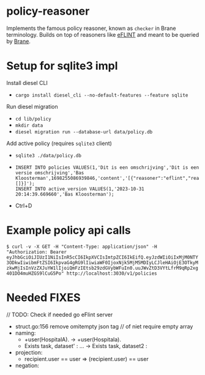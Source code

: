 # policy-reasoner
Implements the famous policy reasoner, known as `checker` in Brane terminology. Builds on top of reasoners like [eFLINT](https://gitlab.com/eflint) and meant to be queried by [Brane](https://github.com/epi-project/brane).


# Setup for sqlite3 impl

Install diesel CLI
- `cargo install diesel_cli --no-default-features --feature sqlite`

Run diesel migration
- `cd lib/policy`
- `mkdir data`
- `diesel migration run --database-url data/policy.db`

Add active policy (requires `sqlite3` client)
- `sqlite3 ./data/policy.db`
- ```
  INSERT INTO policies VALUES(1,'Dit is een omschrijving','Dit is een versie omschrijving','Bas Kloosterman',1698255086939846,'content','[{"reasoner":"eflint","reasoner_version":"0.1.0","content":[]}]');
  INSERT INTO active_version VALUES(1,'2023-10-31 20:14:39.669660','Bas Kloosterman');
  ```
- Ctrl+D

# Example policy api calls

`
$ curl -v -X GET -H "Content-Type: application/json" -H "Authorization: Bearer eyJhbGciOiJIUzI1NiIsInR5cCI6IkpXVCIsImtpZCI6IkEifQ.eyJzdWIiOiIxMjM0NTY3ODkwIiwibmFtZSI6IkpvaG4gRG9lIiwiaWF0IjoxNjk5MjM5MDIyLCJleHAiOjE3OTkyMzkwMjIsInVzZXJuYW1lIjoiQmFzIEtsb29zdGVybWFuIn0.uuJWvZtD3VYtLfrM9qRp2xg401DO4muHZGS9lCuG5Po" http://localhost:3030/v1/policies
`

# Needed FIXES

// TODO: Check if needed
go eFlint server
- struct.go:156 remove omitempty json tag // of niet require empty array
- naming:
    - +user(HospitalA). -> +user(Hospitala).
    - Exists task, dataset' : ... -> Exists task, dataset2 :
- projection:
    - recipient.user == user => (recipient.user) == user
- negation:
